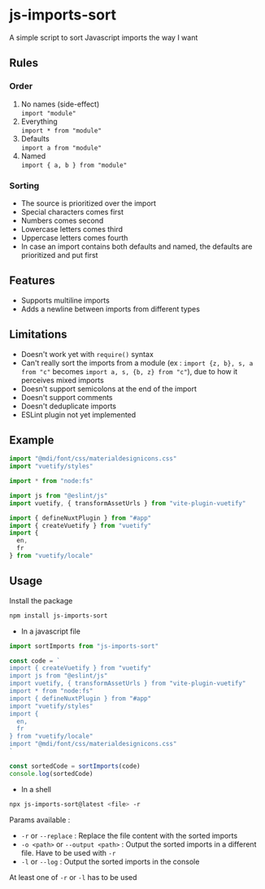 # js-imports-sort

A simple script to sort Javascript imports the way I want

## Rules

### Order

1. No names (side-effect)  
  `import "module"`
2. Everything  
  `import * from "module"`
3. Defaults  
  `import a from "module"`
4. Named  
  `import { a, b } from "module"`

### Sorting

- The source is prioritized over the import
- Special characters comes first
- Numbers comes second
- Lowercase letters comes third
- Uppercase letters comes fourth
- In case an import contains both defaults and named, the defaults are prioritized and put first

## Features

- Supports multiline imports
- Adds a newline between imports from different types

## Limitations

- Doesn't work yet with `require()` syntax
- Can't really sort the imports from a module (ex : `import {z, b}, s, a from "c"` becomes `import a, s, {b, z} from "c"`), due to how it perceives mixed imports
- Doesn't support semicolons at the end of the import
- Doesn't support comments
- Doesn't deduplicate imports
- ESLint plugin not yet implemented

## Example

```js
import "@mdi/font/css/materialdesignicons.css"
import "vuetify/styles"

import * from "node:fs"

import js from "@eslint/js"
import vuetify, { transformAssetUrls } from "vite-plugin-vuetify"

import { defineNuxtPlugin } from "#app"
import { createVuetify } from "vuetify"
import {
  en,
  fr
} from "vuetify/locale"
```

## Usage

Install the package

```bash
npm install js-imports-sort
```

- In a javascript file

```js
import sortImports from "js-imports-sort"

const code = `
import { createVuetify } from "vuetify"
import js from "@eslint/js"
import vuetify, { transformAssetUrls } from "vite-plugin-vuetify"
import * from "node:fs"
import { defineNuxtPlugin } from "#app"
import "vuetify/styles"
import {
  en,
  fr
} from "vuetify/locale"
import "@mdi/font/css/materialdesignicons.css"
`

const sortedCode = sortImports(code)
console.log(sortedCode)
```

- In a shell

```bash
npx js-imports-sort@latest <file> -r
```

Params available :
- `-r` or `--replace` : Replace the file content with the sorted imports
- `-o <path>` or `--output <path>` : Output the sorted imports in a different file. Have to be used with `-r`
- `-l` or `--log` : Output the sorted imports in the console

At least one of `-r` or `-l` has to be used
